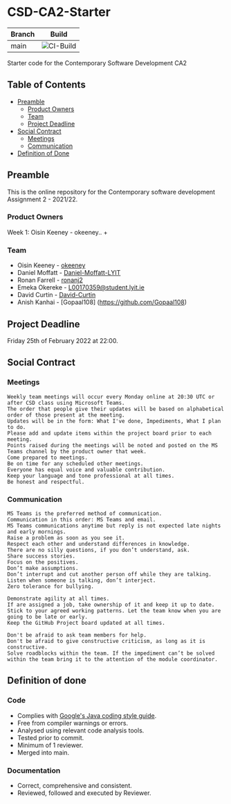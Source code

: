 # CSD-CA2-Starter

| Branch | Build |
|--- | --- |
| main | ![CI-Build](https://github.com/LYITComputing/contemporary-software-development-ca2-2021-22-team-project-team-3/workflows/CI-Build/badge.svg?branch=main) |

Starter code for the Contemporary Software Development CA2

## Table of Contents

* [Preamble](#preamble)
  * [Product Owners](#product-owners)
  * [Team](#team)
  * [Project Deadline](#project-deadline)  
* [Social Contract](#social-contract)
  * [Meetings](#meetings)
  * [Communication](#communication)
* [Definition of Done](#definition-of-done)

## Preamble

This is the online repository for the Contemporary software development  Assignment 2 - 2021/22.

<!--- Modify this readme.md file adding extra sections as you see fit. Do keep the existing headings and add the necessary information. --->

### Product Owners
<!--- insert the name of the product owner(s) --->
<!--- You may want to rotate product owners each week to share the responsability and workload --->
Week 1: Oisin Keeney - okeeney..
+

### Team
<!--- Insert team members and their github handles --->
<!--- Shane Wilson - DocMilo --->

* Oisin Keeney - [okeeney](https://github.com/okeeney)
* Daniel Moffatt - [Daniel-Moffatt-LYIT](https://github.com/Daniel-Moffatt-LYIT)
* Ronan Farrell - [ronanj2](https://github.com/ronanj2)
* Emeka Okereke - [L00170359@student.lyit.ie](https://github.com/eokereke)
* David Curtin - [David-Curtin](https://github.com/David-Curtin)
* Anish Kanhai - [Gopaal108] (https://github.com/Gopaal108)

## Project Deadline

Friday 25th of February 2022 at 22:00.

## Social Contract

### Meetings

    Weekly team meetings will occur every Monday online at 20:30 UTC or after CSD class using Microsoft Teams.
    The order that people give their updates will be based on alphabetical order of those present at the meeting.
    Updates will be in the form: What I've done, Impediments, What I plan to do.
    Please add and update items within the project board prior to each meeting.
    Points raised during the meetings will be noted and posted on the MS Teams channel by the product owner that week. 
    Come prepared to meetings.
    Be on time for any scheduled other meetings.
    Everyone has equal voice and valuable contribution.
    Keep your language and tone professional at all times.
    Be honest and respectful.

### Communication

    MS Teams is the preferred method of communication.
    Communication in this order: MS Teams and email.
    MS Teams communications anytime but reply is not expected late nights and early mornings.
    Raise a problem as soon as you see it.
    Respect each other and understand differences in knowledge.
    There are no silly questions, if you don’t understand, ask.
    Share success stories. 
    Focus on the positives.
    Don’t make assumptions.
    Don’t interrupt and cut another person off while they are talking.
    Listen when someone is talking, don’t interject.
    Zero tolerance for bullying.
    
    Demonstrate agility at all times.
    If are assigned a job, take ownership of it and keep it up to date.
    Stick to your agreed working patterns. Let the team know when you are going to be late or early.
    Keep the GitHub Project board updated at all times. 

    Don't be afraid to ask team members for help.
    Don't be afraid to give constructive criticism, as long as it is constructive.
    Solve roadblocks within the team. If the impediment can’t be solved within the team bring it to the attention of the module coordinator.

## Definition of done

### Code

* Complies with [Google's Java coding style guide](https://google.github.io/styleguide/javaguide.html).  
* Free from compiler warnings or errors.
* Analysed using relevant code analysis tools.  
* Tested prior to commit.  
* Minimum of 1 reviewer.
* Merged into main.  

### Documentation

* Correct, comprehensive and consistent.  
* Reviewed, followed and executed by Reviewer.
